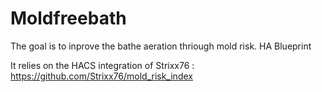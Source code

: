 # Moldfreebath
The goal is to inprove the bathe aeration thriough mold risk.
HA Blueprint

It relies on the HACS integration of Strixx76 : https://github.com/Strixx76/mold_risk_index
